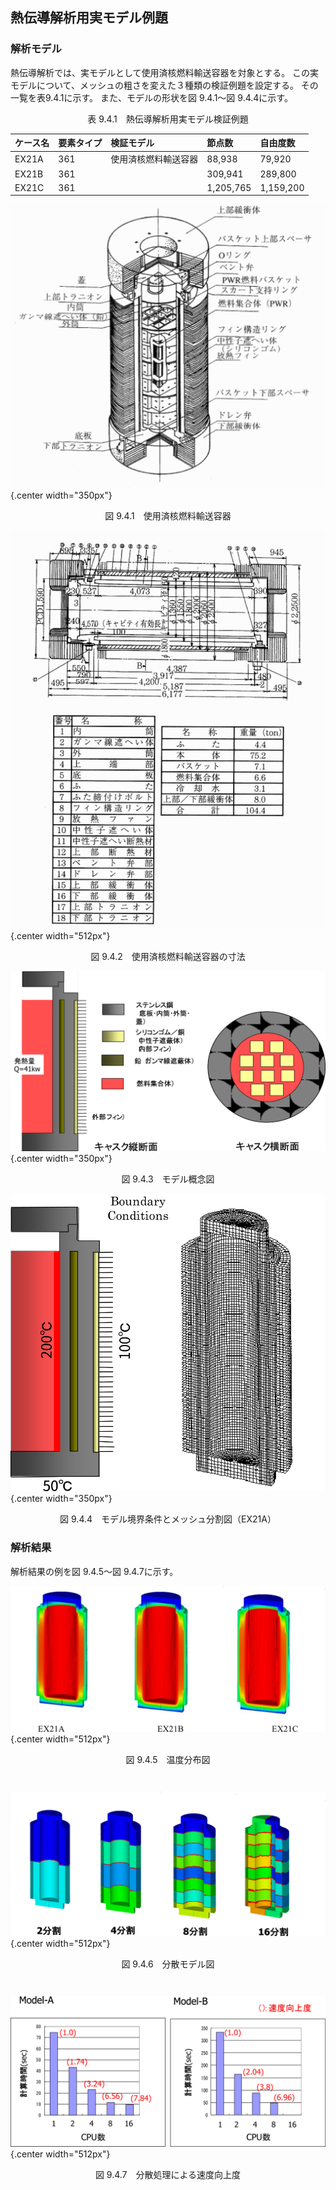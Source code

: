 ## 熱伝導解析用実モデル例題

### 解析モデル

熱伝導解析では、実モデルとして使用済核燃料輸送容器を対象とする。
この実モデルについて、メッシュの粗さを変えた３種類の検証例題を設定する。
その一覧を表9.4.1に示す。
また、モデルの形状を図 9.4.1～図 9.4.4に示す。

<div style="text-align: center;">
表 9.4.1　熱伝導解析用実モデル検証例題
</div>

| ケース名 | 要素タイプ | 検証モデル           | 節点数    | 自由度数  |
|:---------|:-----------|:---------------------|:----------|:----------|
| EX21A    | 361        | 使用済核燃料輸送容器 | 88,938    | 79,920    |
| EX21B    | 361        |                      | 309,941   | 289,800   |
| EX21C    | 361        |                      | 1,205,765 | 1,159,200 |

![使用済核燃料輸送容器](./media/example04_01.png){.center width="350px"}
<div style="text-align: center;">
図 9.4.1　使用済核燃料輸送容器
</div>

![使用済核燃料輸送容器の寸法](./media/example04_02.png){.center width="512px"}
<div style="text-align: center;">
図 9.4.2　使用済核燃料輸送容器の寸法
</div>

![モデル概念図](./media/example04_03.png){.center width="350px"}
<div style="text-align: center;">
図 9.4.3　モデル概念図
</div>

![モデル境界条件とメッシュ分割図（EX21A）](./media/example04_04.png){.center width="350px"}
<div style="text-align: center;">
図 9.4.4　モデル境界条件とメッシュ分割図（EX21A）
</div>

### 解析結果

解析結果の例を図 9.4.5～図 9.4.7に示す。

![温度分布図](./media/example04_05.png){.center width="512px"}
<div style="text-align: center;margin-bottom:3em;">
図 9.4.5　温度分布図
</div>

![分散モデル図](./media/example04_06.png){.center width="512px"}
<div style="text-align: center;margin-bottom:3em;">
図 9.4.6　分散モデル図
</div>

![分散処理による速度向上度](./media/example04_07.png){.center width="512px"}
<div style="text-align: center;">
図 9.4.7　分散処理による速度向上度
</div>



